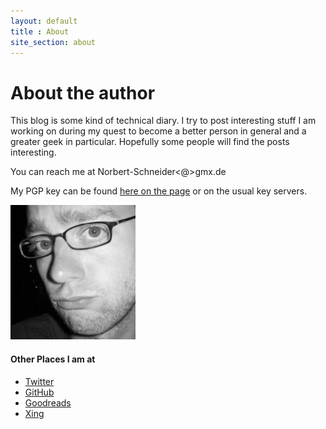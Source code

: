 ```yaml
---
layout: default
title : About
site_section: about
---
```


# About the author

This blog is some kind of technical diary. I try to post interesting
stuff I am working on during my quest to become a better person in
general and a greater geek in particular. Hopefully some people will
find the posts interesting.

You can reach me at Norbert-Schneider<@>gmx.de

My PGP key can be found [here on the page](../resources/key.txt) or on the usual key servers.

![Norbert Schneider](/images/norbertschneider.jpg)

#### Other Places I am at

 - [Twitter](http://twitter.com/bertschneider)
 - [GitHub](http://github.com/bertschneider)
 - [Goodreads](https://www.goodreads.com/Norrit)
 - [Xing](https://www.xing.com/profile/Norbert_Schneider16)
